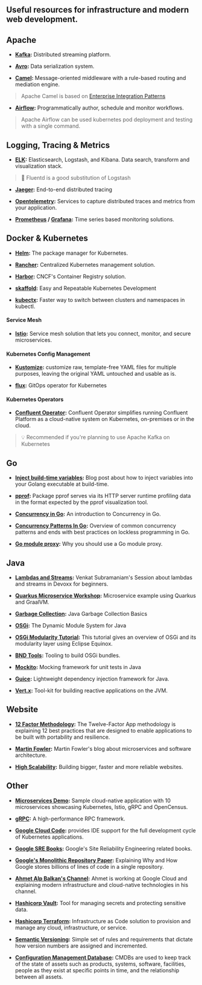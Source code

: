 ## Useful resources for infrastructure and modern web development.

## Apache

- **[Kafka](https://kafka.apache.org/):** 
 Distributed streaming platform.
 
- **[Avro](https://avro.apache.org/):** 
 Data serialization system.
  
- **[Camel](https://camel.apache.org/):** 
 Message-oriented middleware with a rule-based routing and mediation engine.

> Apache Camel is based on [Enterprise Integration Patterns](https://www.enterpriseintegrationpatterns.com/patterns/messaging/)

- **[Airflow](https://airflow.apache.org/):** 
 Programmatically author, schedule and monitor workflows.
 
> Apache Airflow can be used kubernetes pod deployment and testing with a single command.

## Logging, Tracing & Metrics

- **[ELK](https://www.elastic.co/what-is/elk-stack):** 
Elasticsearch, Logstash, and Kibana. Data search, transform and visualization stack.

> 🔄 Fluentd is a good substitution of Logstash

- **[Jaeger](https://www.jaegertracing.io/):** 
End-to-end distributed tracing

- **[Opentelemetry](https://opentelemetry.io/):** 
Services to capture distributed traces and metrics from your application.

- **[Prometheus](https://prometheus.io/) / [Grafana](https://grafana.com/):**
Time series based monitoring solutions.

## Docker & Kubernetes

- **[Helm](https://helm.sh/):** The package manager for Kubernetes.

- **[Rancher](https://rancher.com/):** Centralized Kubernetes management solution.

- **[Harbor](https://goharbor.io/):** CNCF's Container Registry solution.

- **[skaffold](https://github.com/GoogleContainerTools/skaffold/):** Easy and Repeatable Kubernetes Development 

- **[kubectx](https://github.com/ahmetb/kubectx/):** Faster way to switch between clusters and namespaces in kubectl.

#### Service Mesh

- **[Istio](https://istio.io/):** Service mesh solution that lets you connect, monitor, and secure microservices.

#### Kubernetes Config Management

- **[Kustomize](https://github.com/kubernetes-sigs/kustomize):**
customize raw, template-free YAML files for multiple purposes, leaving the original YAML untouched and usable as is.

- **[flux](https://fluxcd.io/):** GitOps operator for Kubernetes

#### Kubernetes Operators

- **[Confluent Operator](https://www.confluent.io/confluent-operator/):** Confluent Operator simplifies running Confluent Platform as a cloud-native system on Kubernetes, on-premises or in the cloud.

> 💡 Recommended if you're planning to use Apache Kafka on Kubernetes

## Go

- **[Inject build-time variables](https://blog.alexellis.io/inject-build-time-vars-golang/):**
 Blog post about how to inject variables into your Golang executable at build-time. 

- **[pprof](https://golang.org/pkg/net/http/pprof/):**
Package pprof serves via its HTTP server runtime profiling data in the format expected by the pprof visualization tool.

- **[Concurrency in Go](https://www.youtube.com/watch?v=LvgVSSpwND8):**
An introduction to Concurrency in Go.

- **[Concurrency Patterns In Go](https://www.youtube.com/watch?v=YEKjSzIwAdA):**
Overview of common concurrency patterns and ends with best practices on lockless programming in Go.

- **[Go module proxy](https://arslan.io/2019/08/02/why-you-should-use-a-go-module-proxy/):**
Why you should use a Go module proxy.

## Java

- **[Lambdas and Streams](https://www.youtube.com/watch?v=1OpAgZvYXLQ):** 
 Venkat Subramaniam's Session about lambdas and streams in Devoxx for beginners.

- **[Quarkus Microservice Workshop](https://quarkus.io/quarkus-workshops/super-heroes/):**
  Microservice example using Quarkus and GraalVM.
  
- **[Garbage Collection](https://www.oracle.com/webfolder/technetwork/tutorials/obe/java/gc01/index.html):**
  Java Garbage Collection Basics
  
- **[OSGi](https://www.osgi.org/):** The Dynamic Module System for Java

- **[OSGi Modularity Tutorial](https://www.vogella.com/tutorials/OSGi/article.html):** This tutorial gives an overview of OSGi and its modularity layer using Eclipse Equinox.

- **[BND Tools](https://bndtools.org/):** Tooling to build OSGi bundles.

- **[Mockito](https://github.com/mockito/mockito):** 
Mocking framework for unit tests in Java

- **[Guice](https://github.com/google/guice):** 
 Lightweight dependency injection framework for Java.
 
- **[Vert.x](https://vertx.io/):** 
 Tool-kit for building reactive applications on the JVM.

## Website
- **[12 Factor Methodology](https://www.12factor.net/):**
The Twelve-Factor App methodology is explaining 12 best practices that are designed to enable applications to be built with portability and resilience.

- **[Martin Fowler](https://martinfowler.com/):**
Martin Fowler's blog about microservices and software architecture.

- **[High Scalability](http://highscalability.com/):**
Building bigger, faster and more reliable websites.

## Other

- **[Microservices Demo](https://github.com/GoogleCloudPlatform/microservices-demo):** 
Sample cloud-native application with 10 microservices showcasing Kubernetes, Istio, gRPC and OpenCensus.

- **[gRPC](https://grpc.io/):** 
A high-performance RPC framework.

- **[Google Cloud Code](https://cloud.google.com/code):**
provides IDE support for the full development cycle of Kubernetes applications.

- **[Google SRE Books](https://landing.google.com/sre/books/):**
Google's Site Reliability Engineering related books.

- **[Google's Monolithic Repository Paper](https://research.google/pubs/pub45424/):**
Explaining Why and How Google stores billions of lines of code in a single repository.

- **[Ahmet Alp Balkan's Channel](https://www.youtube.com/channel/UC6LgxY4YwVoE1F-v8sT9Jaw):** 
Ahmet is working at Google Cloud and explaining modern infrastructure and cloud-native technologies in his channel.

- **[Hashicorp Vault](https://www.vaultproject.io/):**
Tool for managing secrets and protecting sensitive data.

- **[Hashicorp Terraform](https://www.terraform.io/):**
Infrastructure as Code solution to provision and manage any cloud, infrastructure, or service.

- **[Semantic Versioning](https://semver.org/):**
Simple set of rules and requirements that dictate how version numbers are assigned and incremented.

- **[Configuration Management Database](https://en.wikipedia.org/wiki/Configuration_management_database):**
CMDBs are used to keep track of the state of assets such as products, systems, software, facilities, people as they exist at specific points in time, and the relationship between all assets.